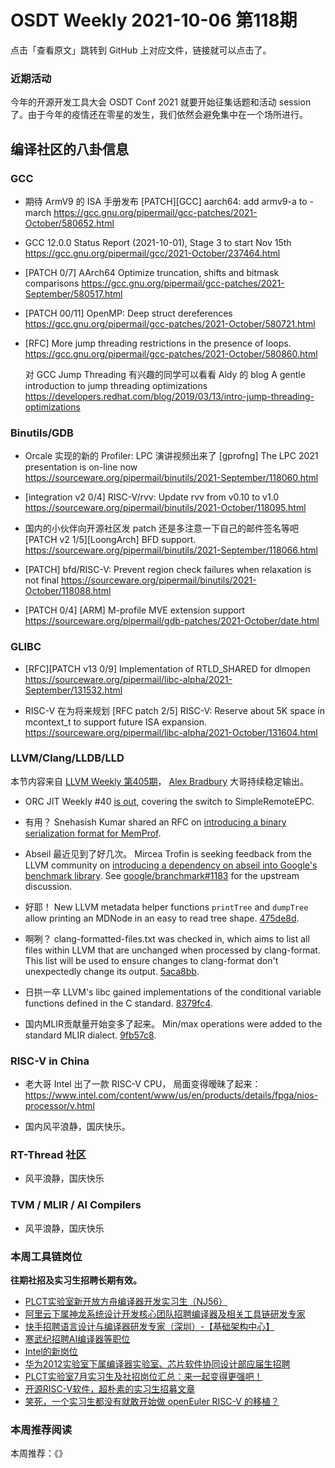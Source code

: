 # OSDT Weekly 2021-10-06 第118期

点击「查看原文」跳转到 GitHub 上对应文件，链接就可以点击了。

### 近期活动

今年的开源开发工具大会 OSDT Conf 2021 就要开始征集话题和活动 session 了。由于今年的疫情还在零星的发生，我们依然会避免集中在一个场所进行。

## 编译社区的八卦信息

### GCC

- 期待 ArmV9 的 ISA 手册发布
  [PATCH][GCC] aarch64: add armv9-a to -march
  https://gcc.gnu.org/pipermail/gcc-patches/2021-October/580652.html

- GCC 12.0.0 Status Report (2021-10-01), Stage 3 to start Nov 15th
  https://gcc.gnu.org/pipermail/gcc/2021-October/237464.html

- [PATCH 0/7] AArch64 Optimize truncation, shifts and bitmask comparisons
  https://gcc.gnu.org/pipermail/gcc-patches/2021-September/580517.html

- [PATCH 00/11] OpenMP: Deep struct dereferences
  https://gcc.gnu.org/pipermail/gcc-patches/2021-October/580721.html

- [RFC] More jump threading restrictions in the presence of loops.
  https://gcc.gnu.org/pipermail/gcc-patches/2021-October/580860.html

  对 GCC Jump Threading 有兴趣的同学可以看看 Aldy 的 blog
  A gentle introduction to jump threading optimizations
  https://developers.redhat.com/blog/2019/03/13/intro-jump-threading-optimizations

### Binutils/GDB

- Orcale 实现的新的 Profiler: LPC 演讲视频出来了
  [gprofng] The LPC 2021 presentation is on-line now
  https://sourceware.org/pipermail/binutils/2021-September/118060.html

- [integration v2 0/4] RISC-V/rvv: Update rvv from v0.10 to v1.0
  https://sourceware.org/pipermail/binutils/2021-October/118095.html

- 国内的小伙伴向开源社区发 patch 还是多注意一下自己的邮件签名等吧
  [PATCH v2 1/5][LoongArch] BFD support.
  https://sourceware.org/pipermail/binutils/2021-September/118066.html

- [PATCH] bfd/RISC-V: Prevent region check failures when relaxation is not final
  https://sourceware.org/pipermail/binutils/2021-October/118088.html

- [PATCH 0/4] [ARM] M-profile MVE extension support
  https://sourceware.org/pipermail/gdb-patches/2021-October/date.html

### GLIBC

- [RFC][PATCH v13 0/9] Implementation of RTLD_SHARED for dlmopen
  https://sourceware.org/pipermail/libc-alpha/2021-September/131532.html

- RISC-V 在为将来规划
  [RFC patch 2/5] RISC-V: Reserve about 5K space in mcontext_t to support future ISA expansion.
  https://sourceware.org/pipermail/libc-alpha/2021-October/131604.html

### LLVM/Clang/LLDB/LLD

本节内容来自 [LLVM Weekly 第405期](http://llvmweekly.org/issue/405)，
[Alex Bradbury](https://www.linkedin.com/in/alex-bradbury/) 大哥持续稳定输出。

* ORC JIT Weekly #40 [is out](https://lists.llvm.org/pipermail/llvm-dev/2021-October/153069.html), covering the switch to SimpleRemoteEPC.

* 有用？ Snehasish Kumar shared an RFC on [introducing a binary serialization format for MemProf](https://lists.llvm.org/pipermail/llvm-dev/2021-September/153007.html).

* Abseil 最近见到了好几次。 Mircea Trofin is seeking feedback from the LLVM community on [introducing a dependency on abseil into Google's benchmark  library](https://lists.llvm.org/pipermail/llvm-dev/2021-September/153022.html). See [google/branchmark#1183](https://github.com/google/benchmark/pull/1183) for the upstream discussion.

* 好耶！ New LLVM metadata helper functions `printTree` and `dumpTree` allow printing an MDNode in an easy to read tree shape.
  [475de8d](https://reviews.llvm.org/rG475de8da011c).

* 啊咧？ clang-formatted-files.txt was checked in, which aims to list all files
  within LLVM that are unchanged when processed by clang-format. This list
  will be used to ensure changes to clang-format don't unexpectedly change
  its output. [5aca8bb](https://reviews.llvm.org/rG5aca8bb963a4).

* 日拱一卒 LLVM's libc gained implementations of the conditional variable functions defined in the C standard.
  [8379fc4](https://reviews.llvm.org/rG8379fc4a53cf).

* 国内MLIR贡献量开始变多了起来。 Min/max operations were added to the standard MLIR dialect.
  [9fb57c8](https://reviews.llvm.org/rG9fb57c8c1dd8).


### RISC-V in China

- 老大哥 Intel 出了一款 RISC-V CPU， 局面变得暧昧了起来：
  https://www.intel.com/content/www/us/en/products/details/fpga/nios-processor/v.html

- 国内风平浪静，国庆快乐。

### RT-Thread 社区

- 风平浪静，国庆快乐

### TVM / MLIR / AI Compilers

- 风平浪静，国庆快乐

### 本周工具链岗位

**往期社招及实习生招聘长期有效。**

- [PLCT实验室新开放方舟编译器开发实习生（NJ56）](https://mp.weixin.qq.com/s/lPp5RvjYhpDIGsp-luLzKQ)
- [阿里云下属神龙系统设计开发核心团队招聘编译器及相关工具链研发专家](https://mp.weixin.qq.com/s/h3ELBXBHfNjZCyCRixqnOQ)
- [快手招聘语言设计与编译器研发专家（深圳）-【基础架构中心】](https://mp.weixin.qq.com/s/QTWnlaBFtWQ3YThHJSIhbA)
- [寒武纪招聘AI编译器等职位](https://mp.weixin.qq.com/s/LWpDXEA2rJ1wx9mr8XoWxw)
- [Intel的新岗位](https://mp.weixin.qq.com/s/xs-deMCI4ob7WX0vIRZMZw)
- [华为2012实验室下属编译器实验室、芯片软件协同设计部应届生招聘](https://mp.weixin.qq.com/s/dMkGkbgNvW--D6fLthfoPA)
- [PLCT实验室7月实习生及社招岗位汇总：来一起变得更强吧！](https://mp.weixin.qq.com/s/lL5_L2oh-kNvP8wHMARSAg)
- [开源RISC-V软件，超朴素的实习生招募文章](https://mp.weixin.qq.com/s/ETtlYTHa_41SYrxpSuh_sw)
- [笑死，一个实习生都没有就敢开始做 openEuler RISC-V 的移植？](https://mp.weixin.qq.com/s/x_LUxu1dJTaN6VS7DU6xsg)

### 本周推荐阅读

本周推荐：《》
